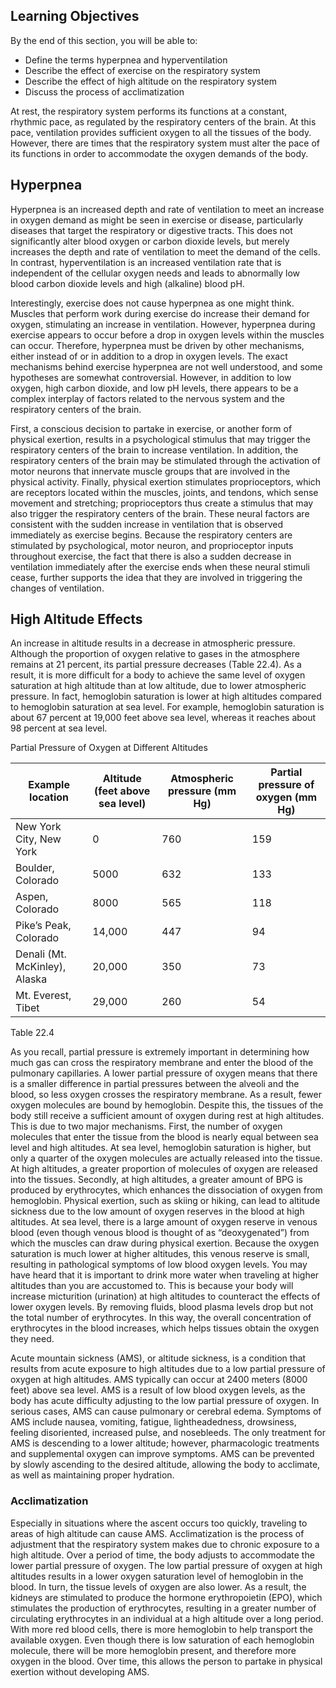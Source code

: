 ## Learning Objectives

By the end of this section, you will be able to:

  * Define the terms hyperpnea and hyperventilation
  * Describe the effect of exercise on the respiratory system
  * Describe the effect of high altitude on the respiratory system
  * Discuss the process of acclimatization

At rest, the respiratory system performs its functions at a constant, rhythmic
pace, as regulated by the respiratory centers of the brain. At this pace,
ventilation provides sufficient oxygen to all the tissues of the body.
However, there are times that the respiratory system must alter the pace of
its functions in order to accommodate the oxygen demands of the body.

## Hyperpnea

Hyperpnea is an increased depth and rate of ventilation to meet an increase in
oxygen demand as might be seen in exercise or disease, particularly diseases
that target the respiratory or digestive tracts. This does not significantly
alter blood oxygen or carbon dioxide levels, but merely increases the depth
and rate of ventilation to meet the demand of the cells. In contrast,
hyperventilation is an increased ventilation rate that is independent of the
cellular oxygen needs and leads to abnormally low blood carbon dioxide levels
and high (alkaline) blood pH.

Interestingly, exercise does not cause hyperpnea as one might think. Muscles
that perform work during exercise do increase their demand for oxygen,
stimulating an increase in ventilation. However, hyperpnea during exercise
appears to occur before a drop in oxygen levels within the muscles can occur.
Therefore, hyperpnea must be driven by other mechanisms, either instead of or
in addition to a drop in oxygen levels. The exact mechanisms behind exercise
hyperpnea are not well understood, and some hypotheses are somewhat
controversial. However, in addition to low oxygen, high carbon dioxide, and
low pH levels, there appears to be a complex interplay of factors related to
the nervous system and the respiratory centers of the brain.

First, a conscious decision to partake in exercise, or another form of
physical exertion, results in a psychological stimulus that may trigger the
respiratory centers of the brain to increase ventilation. In addition, the
respiratory centers of the brain may be stimulated through the activation of
motor neurons that innervate muscle groups that are involved in the physical
activity. Finally, physical exertion stimulates proprioceptors, which are
receptors located within the muscles, joints, and tendons, which sense
movement and stretching; proprioceptors thus create a stimulus that may also
trigger the respiratory centers of the brain. These neural factors are
consistent with the sudden increase in ventilation that is observed
immediately as exercise begins. Because the respiratory centers are stimulated
by psychological, motor neuron, and proprioceptor inputs throughout exercise,
the fact that there is also a sudden decrease in ventilation immediately after
the exercise ends when these neural stimuli cease, further supports the idea
that they are involved in triggering the changes of ventilation.

## High Altitude Effects

An increase in altitude results in a decrease in atmospheric pressure.
Although the proportion of oxygen relative to gases in the atmosphere remains
at 21 percent, its partial pressure decreases (Table 22.4). As a result, it is
more difficult for a body to achieve the same level of oxygen saturation at
high altitude than at low altitude, due to lower atmospheric pressure. In
fact, hemoglobin saturation is lower at high altitudes compared to hemoglobin
saturation at sea level. For example, hemoglobin saturation is about 67
percent at 19,000 feet above sea level, whereas it reaches about 98 percent at
sea level.

Partial Pressure of Oxygen at Different Altitudes

Example location | Altitude (feet above sea level) | Atmospheric pressure (mm Hg) | Partial pressure of oxygen (mm Hg)  
---|---|---|---  
New York City, New York | 0 | 760 | 159  
Boulder, Colorado | 5000 | 632 | 133  
Aspen, Colorado | 8000 | 565 | 118  
Pike’s Peak, Colorado | 14,000 | 447 | 94  
Denali (Mt. McKinley), Alaska | 20,000 | 350 | 73  
Mt. Everest, Tibet | 29,000 | 260 | 54  
  
Table  22.4

As you recall, partial pressure is extremely important in determining how much
gas can cross the respiratory membrane and enter the blood of the pulmonary
capillaries. A lower partial pressure of oxygen means that there is a smaller
difference in partial pressures between the alveoli and the blood, so less
oxygen crosses the respiratory membrane. As a result, fewer oxygen molecules
are bound by hemoglobin. Despite this, the tissues of the body still receive a
sufficient amount of oxygen during rest at high altitudes. This is due to two
major mechanisms. First, the number of oxygen molecules that enter the tissue
from the blood is nearly equal between sea level and high altitudes. At sea
level, hemoglobin saturation is higher, but only a quarter of the oxygen
molecules are actually released into the tissue. At high altitudes, a greater
proportion of molecules of oxygen are released into the tissues. Secondly, at
high altitudes, a greater amount of BPG is produced by erythrocytes, which
enhances the dissociation of oxygen from hemoglobin. Physical exertion, such
as skiing or hiking, can lead to altitude sickness due to the low amount of
oxygen reserves in the blood at high altitudes. At sea level, there is a large
amount of oxygen reserve in venous blood (even though venous blood is thought
of as “deoxygenated”) from which the muscles can draw during physical
exertion. Because the oxygen saturation is much lower at higher altitudes,
this venous reserve is small, resulting in pathological symptoms of low blood
oxygen levels. You may have heard that it is important to drink more water
when traveling at higher altitudes than you are accustomed to. This is because
your body will increase micturition (urination) at high altitudes to
counteract the effects of lower oxygen levels. By removing fluids, blood
plasma levels drop but not the total number of erythrocytes. In this way, the
overall concentration of erythrocytes in the blood increases, which helps
tissues obtain the oxygen they need.

Acute mountain sickness (AMS), or altitude sickness, is a condition that
results from acute exposure to high altitudes due to a low partial pressure of
oxygen at high altitudes. AMS typically can occur at 2400 meters (8000 feet)
above sea level. AMS is a result of low blood oxygen levels, as the body has
acute difficulty adjusting to the low partial pressure of oxygen. In serious
cases, AMS can cause pulmonary or cerebral edema. Symptoms of AMS include
nausea, vomiting, fatigue, lightheadedness, drowsiness, feeling disoriented,
increased pulse, and nosebleeds. The only treatment for AMS is descending to a
lower altitude; however, pharmacologic treatments and supplemental oxygen can
improve symptoms. AMS can be prevented by slowly ascending to the desired
altitude, allowing the body to acclimate, as well as maintaining proper
hydration.

### Acclimatization

Especially in situations where the ascent occurs too quickly, traveling to
areas of high altitude can cause AMS. Acclimatization is the process of
adjustment that the respiratory system makes due to chronic exposure to a high
altitude. Over a period of time, the body adjusts to accommodate the lower
partial pressure of oxygen. The low partial pressure of oxygen at high
altitudes results in a lower oxygen saturation level of hemoglobin in the
blood. In turn, the tissue levels of oxygen are also lower. As a result, the
kidneys are stimulated to produce the hormone erythropoietin (EPO), which
stimulates the production of erythrocytes, resulting in a greater number of
circulating erythrocytes in an individual at a high altitude over a long
period. With more red blood cells, there is more hemoglobin to help transport
the available oxygen. Even though there is low saturation of each hemoglobin
molecule, there will be more hemoglobin present, and therefore more oxygen in
the blood. Over time, this allows the person to partake in physical exertion
without developing AMS.

